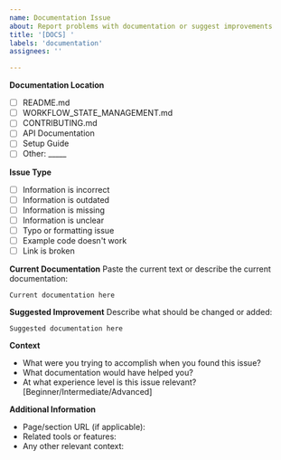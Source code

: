 ```yaml
---
name: Documentation Issue
about: Report problems with documentation or suggest improvements
title: '[DOCS] '
labels: 'documentation'
assignees: ''

---
```


**Documentation Location**
- [ ] README.md
- [ ] WORKFLOW_STATE_MANAGEMENT.md
- [ ] CONTRIBUTING.md
- [ ] API Documentation
- [ ] Setup Guide
- [ ] Other: _____

**Issue Type**
- [ ] Information is incorrect
- [ ] Information is outdated
- [ ] Information is missing
- [ ] Information is unclear
- [ ] Typo or formatting issue
- [ ] Example code doesn't work
- [ ] Link is broken

**Current Documentation**
Paste the current text or describe the current documentation:

```
Current documentation here
```

**Suggested Improvement**
Describe what should be changed or added:

```
Suggested documentation here
```

**Context**
- What were you trying to accomplish when you found this issue?
- What documentation would have helped you?
- At what experience level is this issue relevant? [Beginner/Intermediate/Advanced]

**Additional Information**
- Page/section URL (if applicable):
- Related tools or features:
- Any other relevant context:
